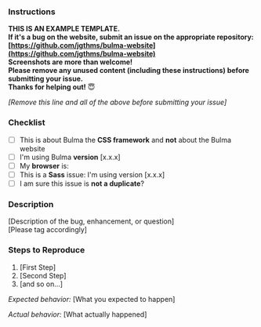 ### Instructions

**THIS IS AN EXAMPLE TEMPLATE.**  
**If it's a bug on the website, submit an issue on the appropriate repository: [https://github.com/jgthms/bulma-website](https://github.com/jgthms/bulma-website)**  
**Screenshots are more than welcome!**  
**Please remove any unused content (including these instructions) before submitting your issue.**  
**Thanks for helping out!** 😇

_[Remove this line and all of the above before submitting your issue]_

### Checklist

* [ ] This is about Bulma the **CSS framework** and **not** about the Bulma website
* [ ] I'm using Bulma **version** [x.x.x]
* [ ] My **browser** is:
* [ ] This is a **Sass** issue: I'm using version [x.x.x]
* [ ] I am sure this issue is **not a duplicate**?

### Description

[Description of the bug, enhancement, or question]  
[Please tag accordingly]

### Steps to Reproduce

1. [First Step]
2. [Second Step]
3. [and so on...]

_Expected behavior:_ [What you expected to happen]

_Actual behavior:_ [What actually happened]

